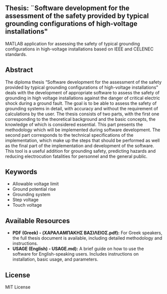 ## Thesis: ¨Software development for the assessment of the safety provided by typical grounding configurations of high-voltage installations"

MATLAB application for assessing the safety of typical grounding configurations in high-voltage installations based on IEEE and CELENEC standards.

## Abstract
The diploma thesis “Software development for the assessment of the safety provided by typical grounding configurations of high-voltage installations” deals with the development of appropriate software to assess the safety of grounding in high voltage installations against the danger of critical electric shock during a ground fault. The goal is to be able to assess the safety of grounding systems in detail, with accuracy and without the requirement of calculations by the user. The thesis consists of two parts, with the first one corresponding to the theoretical background and the basic concepts, the knowledge of which is considered essential. This part presents the methodology which will be implemented during software development. The second part corresponds to the technical specifications of the implementation, which make up the steps that should be performed as well as the final part of the implementation and development of the software. This tool is a useful addition for grounding safety, predicting hazards and reducing electrocution fatalities for personnel and the general public.

## Keywords
- Allowable voltage limit
- Ground potential rise
- Grounding system
- Step voltage
- Touch voltage

## Available Resources

- **PDF (Greek) - (ΧΑΡΑΛΑΜΠΑΚΗΣ ΒΑΣΙΛΕΙΟΣ.pdf):** For Greek speakers, the full thesis document is available, including detailed methodology and instructions.
- **USAGE (English) - USAGE.md):** A brief guide on how to use the software for English-speaking users. Includes instructions on installation, basic usage, and parameters.

## License
MIT License
